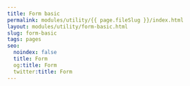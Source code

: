 ```yaml
---
title: Form basic
permalink: modules/utility/{{ page.fileSlug }}/index.html
layout: modules/utility/form-basic.html
slug: form-basic
tags: pages
seo:
  noindex: false
  title: Form
  og:title: Form
  twitter:title: Form
---
```



